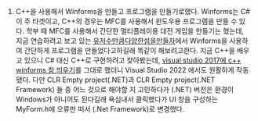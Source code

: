 1. C++을 사용해서 Winforms을 만들고 프로그램을 만들기로했다. Winforms는 C#이 주 타겟이고, C++의 경우는 MFC를 사용해서 윈도우용 프로그램을 만들 수 있다.
   학부 때 MFC를 사용해서 간단한 멀티플레이용 대전 게임을 만들기는 했는데, 지금 연습하려고 보고 있는 [유저수만큼다양한섬을만들자](https://www.slideshare.net/sunwungjin/ss-35289909?from_search=25)에서 Winforms을 사용하여 간단하게 프로그램을 만들었다고하길래 똑같이 해보려고한다.
   지금 C++을 배우고 있으니 C# 대신 C++로 구현하려고 찾아봤는데, [visual studio 2017에 c++ winforms 창 띄우기](https://vipeveloper.tistory.com/32)를 그대로 했더니 Visual Studio 2022 에서도 원활하게 작동됐다.
   다만 CLR Empty project(.NET)과 CLR Empty project(.NET Framework) 둘 중 어느 것으로 해야할 지 고민하다가 (.NET) 버전은 환경이 Windows가 아니어도 된다길래 욕심내서 클릭했다가 UI 창을 구성하는 MyForm.h에 오류만 떠서 (.Net Framework)로 변경했다.
